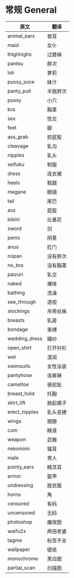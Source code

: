 # 常规 General
原文|翻译
-|-
animal_ears|兽耳
maid|女仆
thighhighs|过膝袜
pantsu|胖次
loli|萝莉
pussy_juice|妹汁
panty_pull|半脱胖次
pussy|小穴
bra|胸罩
sex|性交
feet|脚
ass_grab|抓屁股
cleavage|乳沟
nipples|乳头
seifuku|制服
dress|连衣裙
heels|鞋跟
megane|眼镜
tail|尾巴
ass|屁股
bikini|比基尼
sword|剑
penis|阴茎
anus|肛门
nopan|没有胖次
no_bra|没有胸罩
paizuri|乳交
naked|裸体
bathing|洗澡
see_through|透视
stockings|吊带丝袜
breasts|乳房
bondage|束缚
wedding_dress|婚纱
open_shirt|打开衬衫
wet|湿润
swimsuits|女性泳装
pantyhose|连裤袜
cameltoe|骆驼趾
breast_hold|托胸
skirt_lift|掀起裙子
erect_nipples|乳头变硬
wings|翅膀
cum|精液
weapon|武器
nekomimi|猫耳
male|男人
pointy_ears|精灵耳
armor|盔甲
undressing|脱衣服
horns|角
censored|有码
uncensored|无码
photoshop|魔改图
waifu2x|两倍老婆
tagme|标签不全
wallpaper|壁纸
monochrome|黑白图
partial_scan|扫描图